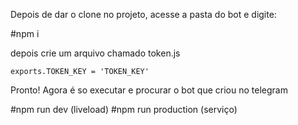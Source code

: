 Depois de dar o clone no projeto, acesse a pasta do bot e digite:

#npm i

depois crie um arquivo chamado token.js

	exports.TOKEN_KEY = 'TOKEN_KEY'

Pronto! Agora é so executar e procurar o bot que criou no telegram

#npm run dev (liveload)
#npm run production (serviço)

